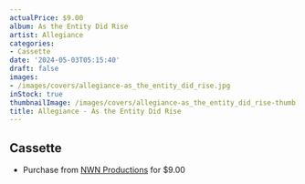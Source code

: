 ```yaml
---
actualPrice: $9.00
album: As the Entity Did Rise
artist: Allegiance
categories:
- Cassette
date: '2024-05-03T05:15:40'
draft: false
images:
- /images/covers/allegiance-as_the_entity_did_rise.jpg
inStock: true
thumbnailImage: /images/covers/allegiance-as_the_entity_did_rise-thumb.jpg
title: Allegiance - As the Entity Did Rise
---
```


## Cassette
* Purchase from [NWN Productions](http://shop.nwnprod.com/index.php?route=product/product&path=73&product_id=18018&sort=pd.name&order=ASC) for $9.00
